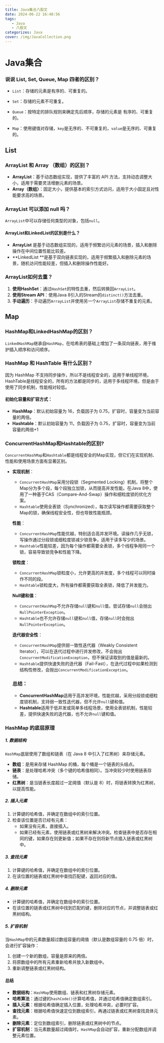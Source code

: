 ```yaml
---
title: Java集合八股文
date: 2024-06-22 16:48:56
tags: 
   - Java
   - 八股文
categorizes: Java
cover: /img/JavaCollection.png
---
```


# Java集合

### 说说 List, Set, Queue, Map 四者的区别？

- `List`：存储的元素是有序的、可重复的。

- `Set`：存储的元素不可重复。
- `Queue`：按特定的排队规则来确定先后顺序，存储的元素是 有序的、可重复的。
- `Map`：使用键值对存储，`key`是无序的、不可重复的，`value`是无序的、可重复的。

## List

### ArrayList 和 Array （数组）的区别？

- **ArrayList**：基于动态数组实现，提供了丰富的 API 方法，支持动态调整大小，适用于需要灵活增删元素的场景。
- **Array（数组）**：固定大小，提供基本的索引方式访问，适用于大小固定且对性能要求高的场景。 

### ArrayList 可以添加 null 吗？

`ArrayList`中可以存储任何类型的对象，包括`null`。

#### ArrayList和LinkedList的区别是什么？

- **ArrayList** 是基于动态数组实现的，适用于频繁访问元素的场景，插入和删除操作在中间位置性能比较差。
- **LinkedList **是基于双向链表实现的，适用于频繁插入和删除元素的场景，随机访问性能较差，但插入和删除操作性能好。

### ArrayList如何去重？

1. **使用HashSet**：通过`HashSet`的特性去重，然后转换回`ArrayList`。
2. **使用Stream API**：使用Java 8引入的Stream的`distinct()`方法去重。
3. **手动遍历**：手动遍历`ArrayList`并使用另一个`ArrayList`存储不重复的元素。



## Map

### HashMap和LinkedHashMap的区别？

`LinkedHashMap`继承自`HashMap`，在哈希表的基础上增加了一条双向链表，用于维护插入顺序和访问顺序。



### HashMap 和 HashTable 有什么区别？

因为 HashMap 不支持同步操作，所以不是线程安全的，适用于单线程环境，HashTable是线程安全的，所有的方法都是同步的，适用于多线程环境，但是由于使用了同步机制，性能相对较低。



#### 初始化容量和扩容方式：

- **HashMap**：默认初始容量为 16，负载因子为 0.75，扩容时，容量变为当前容量的两倍。
- **Hashtable**：默认初始容量为 11，负载因子为 0.75，扩容时，容量变为当前容量的两倍+1



### ConcurrentHashMap和Hashtable的区别?

`ConcurrentHashMap`和`Hashtable`都是线程安全的Map实现，但它们在实现机制、性能和使用场景方面有显著区别。

- **实现机制**：

  - `ConcurrentHashMap`采用分段锁（Segmented Locking）机制，将整个Map分为多个段，每个段独立加锁，从而提高并发性能。在Java 8中，使用了一种基于CAS（Compare-And-Swap）操作和细粒度锁的优化方案。
  - `Hashtable`使用全表锁（Synchronized），每次读写操作都需要获取整个Map的锁，确保线程安全性，但也导致性能瓶颈。

  **性能**：

  - `ConcurrentHashMap`性能优越，特别适合高并发环境。读操作几乎无锁，写操作通过分段锁或细粒度锁减少锁竞争，适用于读多写少的场景。
  - `Hashtable`性能较差，因为每个操作都需要全表锁，多个线程争用同一个锁，容易导致锁竞争和性能下降。

  **锁粒度**：

  - `ConcurrentHashMap`锁粒度小，允许更高的并发度，多个线程可以同时操作不同的段。
  - `Hashtable`锁粒度大，所有操作都需要获取全表锁，降低了并发能力。

  **Null键和值**：

  - `ConcurrentHashMap`不允许存储`null`键和`null`值，尝试存储`null`会抛出`NullPointerException`。
  - `Hashtable`也不允许存储`null`键和`null`值，存储`null`时会抛出`NullPointerException`。

  **迭代器安全性**：

  - `ConcurrentHashMap`提供弱一致性迭代器（Weakly Consistent Iterator），可以在迭代过程中进行并发修改，不会抛出`ConcurrentModificationException`，但不保证读取到的值是最新的。
  - `Hashtable`提供快速失败的迭代器（Fail-Fast），在迭代过程中如果检测到结构性修改，会抛出`ConcurrentModificationException`。

  ### 总结：

  - **ConcurrentHashMap**适用于高并发环境，性能优越，采用分段锁或细粒度锁机制，支持弱一致性迭代器，但不允许`null`键和值。
  - **Hashtable**适用于低并发或简单多线程场景，使用全表锁机制，性能较差，提供快速失败的迭代器，也不允许`null`键和值。



### HashMap 的底层原理

##### 1. 数据结构

`HashMap`底层使用了数组和链表（在 Java 8 中引入了红黑树）来存储元素。

- **数组**：是用来存储 HashMap 的桶，每个桶是一个链表的头结点。
- **链表**：是处理哈希冲突（多个键的哈希值相同）。当冲突较少时使用链表存储。
- **红黑树**：是当链表长度超过一定阈值（默认是 8）时，将链表转换为红黑树，以提高性能。

#####  2. 插入元素

1. 计算键的哈希值，并确定在数组中的索引位置。
2. 检查该位置是否已经有元素：
   - 如果没有元素，直接插入。
   - 如果已经有元素，使用链表或红黑树来解决冲突。检查链表中是否存在相同的键，如果存在则更新值；如果不存在则将新节点插入链表或红黑树中。

##### 3. 查找元素

1. 计算键的哈希值，并确定在数组中的索引位置。
2. 在该位置的链表或红黑树中查找匹配键，返回对应的值。

##### 4. 删除元素

- 计算键的哈希值，并确定在数组中的索引位置。
- 在该位置的链表或红黑树中找到匹配的键，删除对应的节点，并调整链表或红黑树结构。

##### 5. 扩容机制

当`HashMap`中的元素数量超过数组容量的阈值（默认是数组容量的 0.75 倍）时，会进行扩容操作：

1. 创建一个新的数组，容量是原来的两倍。
2. 将原数组中的所有元素重新哈希并放入新数组中。
3. 重新调整链表或红黑树结构。

#### 总结

- **数据结构**：`HashMap`使用数组、链表和红黑树存储元素。
- **哈希算法**：通过键的`hashCode()`计算哈希值，并通过哈希值确定数组索引。
- **插入元素**：根据哈希值确定插入位置，处理哈希冲突，必要时扩容。
- **查找元素**：根据哈希值快速定位到数组索引，再通过链表或红黑树查找具体元素。
- **删除元素**：定位到数组索引，删除链表或红黑树中的节点。
- **扩容机制**：当元素数量超过阈值时，`HashMap`会自动扩容，重新分配数组并调整元素位置。

